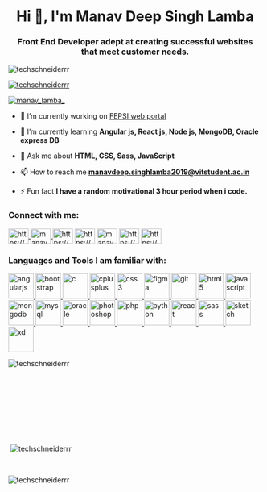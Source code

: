 <h1 align="center">Hi 👋, I'm Manav Deep Singh Lamba</h1>
<h3 align="center">Front End Developer adept at creating successful websites that meet customer needs.</h3>

<p align="left"> <img src="https://komarev.com/ghpvc/?username=techschneiderrr&label=Profile%20views&color=0e75b6&style=flat" alt="techschneiderrr" /> </p>

<p align="left"> <a href="https://github.com/ryo-ma/github-profile-trophy"><img src="https://github-profile-trophy.vercel.app/?username=techschneiderrr" alt="techschneiderrr" /></a> </p>

<p align="left"> <a href="https://twitter.com/manav_lamba_" target="blank"><img src="https://img.shields.io/twitter/follow/manav_lamba_?logo=twitter&style=for-the-badge" alt="manav_lamba_" /></a> </p>

- 🔭 I’m currently working on [FEPSI web portal](https://github.com/techschneiderrr/Fepsi.git)

- 🌱 I’m currently learning **Angular js, React js, Node js, MongoDB, Oracle express DB**

- 💬 Ask me about **HTML, CSS, Sass, JavaScript**

- 📫 How to reach me **manavdeep.singhlamba2019@vitstudent.ac.in**

- ⚡ Fun fact **I have a random motivational 3 hour period when i code.**

<h3 align="left">Connect with me:</h3>
<p align="left">
<a href="https://dev.to/techschneiderrr" target="blank">
  <img align="center" src="https://cdn.jsdelivr.net/npm/simple-icons@3.0.1/icons/dev-dot-to.svg" alt="https://dev.to/techschneiderrr" height="30" width="40" />
</a>
<a href="https://twitter.com/manav_lamba_" target="blank">
  <img align="center" src="https://cdn.jsdelivr.net/npm/simple-icons@3.0.1/icons/twitter.svg" alt="manav_lamba_" height="30" width="40" />
</a>
<a href="http://linkedin.com/in/manav-deep-singh-lamba-8172061a0" target="blank">
<img align="center" src="https://cdn.jsdelivr.net/npm/simple-icons@3.0.1/icons/linkedin.svg" alt="https://www.linkedin.com /in/manavdeep-singh-lamba" height="30" width="40" /></a>
<a href="https://www.facebook.com/manav.lamba.9" target="blank">
<img align="center" src="https://cdn.jsdelivr.net/npm/simple-icons@3.0.1/icons/facebook.svg" alt="https://www.facebook.com/manav.lamba.9" height="30" width="40" /></a>
<a href="https://instagram.com/manav_lamba_" target="blank">
<img align="center" src="https://cdn.jsdelivr.net/npm/simple-icons@3.0.1/icons/instagram.svg" alt="manav_lamba_" height="30" width="40"" /></a>
<a href="https://www.behance.net/manavlamba" target="blank">
<img align="center" src="https://cdn.jsdelivr.net/npm/simple-icons@3.0.1/icons/behance.svg" alt="https://www.behance.net/manavlamba" height="30" width="40" /></a>
<a href="https://youtube.com/channel/UCq3FYRak9IQP_eIa-rWWO8A" target="blank">
<img align="center" src="https://cdn.jsdelivr.net/npm/simple-icons@3.0.1/icons/youtube.svg" alt="https://www.youtube.com/channel/ucq3fyrak9iqp_eia-rwwo8a/featured" height="30" width="40" /></a>
</p>



<h3 align="left">Languages and Tools I am familiar with:</h3>
<p float="left"> 
<a href="https://angular.io" target="_blank"> 
  <img src="https://cdn.worldvectorlogo.com/logos/angular-icon-1.svg" alt="angularjs" width="50" height="auto"/> </a> 
  <a href="https://getbootstrap.com" target="_blank">
    <img src="https://upload.wikimedia.org/wikipedia/commons/thumb/b/b2/Bootstrap_logo.svg/768px-Bootstrap_logo.svg.png" alt="bootstrap" width="50" height="auto"/> </a>
  <a href="https://www.cprogramming.com/" target="_blank">
    <img src="https://cdn.iconscout.com/icon/free/png-512/c-programming-569564.png" alt="c" width="50" height="auto"/> </a><a href="https://www.w3schools.com/cpp/" target="_blank"> 
  <img src="https://upload.wikimedia.org/wikipedia/commons/thumb/1/18/ISO_C%2B%2B_Logo.svg/306px-ISO_C%2B%2B_Logo.svg.png" alt="cplusplus" width="50" height="auto"/> </a> <a href="https://www.w3schools.com/css/" target="_blank"> <img src="https://cdn.worldvectorlogo.com/logos/css3.svg" alt="css3" width="50" height="auto"/> </a> 
  <a href="https://www.figma.com/" target="_blank"> <img src="https://www.vectorlogo.zone/logos/figma/figma-icon.svg" alt="figma" width="50" height="auto"/> </a> <a href="https://git-scm.com/" target="_blank"> <img src="https://www.vectorlogo.zone/logos/git-scm/git-scm-icon.svg" alt="git" width="50" height="auto"/> </a> 
  <a href="https://www.w3.org/html/" target="_blank"> <img src="https://upload.wikimedia.org/wikipedia/commons/thumb/6/61/HTML5_logo_and_wordmark.svg/1200px-HTML5_logo_and_wordmark.svg.png" alt="html5" width="50" height="auto"/> </a><a href="https://upload.wikimedia.org/wikipedia/commons/thumb/9/99/Unofficial_JavaScript_logo_2.svg/1024px-Unofficial_JavaScript_logo_2.svg.png" target="_blank"><img src="https://cdn.worldvectorlogo.com/logos/javascript.svg" alt="javascript" width="50" height="auto"/> </a> 
  <a href="https://www.mongodb.com/" target="_blank"> <img src="https://toppng.com/uploads/preview/mongo-db-design-mongodb-logo-mongodb-11562879783bwj2cknalk.png" alt="mongodb" width="50" height="auto"/> </a> 
  <a href="https://www.mysql.com/" target="_blank"> <img src="https://icons-for-free.com/iconfiles/png/512/development+logo+mysql+icon-1320184807686758112.png" alt="mysql" width="50" height="auto"/> </a> <a href="https://www.oracle.com/" target="_blank"> <img src="https://icon-library.com/images/icon-oracle/icon-oracle-5.jpg" alt="oracle" width="50" height="auto"/> </a> <a href="https://www.photoshop.com/en" target="_blank"><img src="https://upload.wikimedia.org/wikipedia/commons/thumb/a/af/Adobe_Photoshop_CC_icon.svg/1051px-Adobe_Photoshop_CC_icon.svg.png" alt="photoshop" width="50" height="auto"/> </a> <a href="https://www.php.net" target="_blank"> <img src="https://images.vexels.com/media/users/3/166470/isolated/preview/73835fa38fba6d35aff9de603dc5044a-php-programming-language-icon-by-vexels.png" alt="php" width="50" height="auto"/> </a> <a href="https://www.python.org" target="_blank"> <img src="https://upload.wikimedia.org/wikipedia/commons/thumb/c/c3/Python-logo-notext.svg/1200px-Python-logo-notext.svg.png" alt="python" width="50" height="auto"/> </a> <a href="https://reactjs.org/" target="_blank"> <img src="https://cdn.worldvectorlogo.com/logos/react-1.svg" alt="react" width="50" height="auto"/> </a> <a href="https://sass-lang.com" target="_blank"> <img src="https://img.favpng.com/10/1/9/sass-logo-cascading-style-sheets-scalable-vector-graphics-clip-art-png-favpng-MBDAQaKjCfm6GBcGEKDZdiM04.jpg" alt="sass" width="50" height="auto"/> </a> <a href="https://www.sketch.com/" target="_blank"> <img src="https://www.vectorlogo.zone/logos/sketchapp/sketchapp-icon.svg" alt="sketch" width="50" height="auto"/> </a> <a href="https://www.adobe.com/products/xd.html" target="_blank"> <img src="https://cdn.worldvectorlogo.com/logos/adobe-xd.svg" alt="xd" width="50" height="auto"/> </a> 
  
  </p>

<p><img align="left" src="https://github-readme-stats.vercel.app/api/top-langs?username=techschneiderrr&show_icons=true&locale=en&layout=compact" alt="techschneiderrr" /></p>
<br><br><br><br><br><br><br><br><br>
<p>&nbsp;<img align="center" src="https://github-readme-stats.vercel.app/api?username=techschneiderrr&show_icons=true&locale=en" alt="techschneiderrr" /></p>
<br>
<p><img align="center" src="https://github-readme-streak-stats.herokuapp.com/?user=techschneiderrr&" alt="techschneiderrr" /></p>


